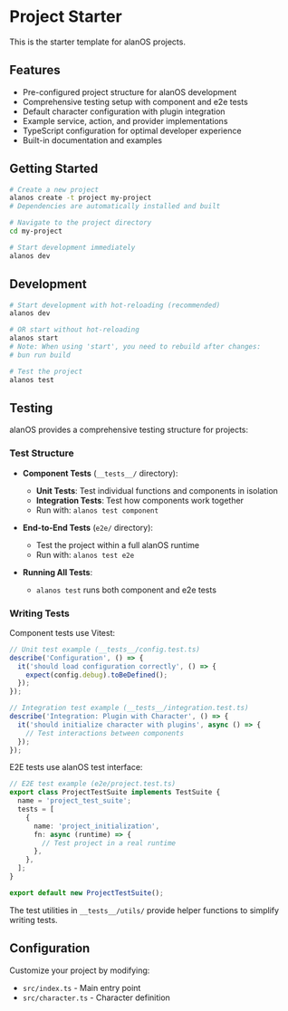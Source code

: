 # Project Starter

This is the starter template for alanOS projects.

## Features

- Pre-configured project structure for alanOS development
- Comprehensive testing setup with component and e2e tests
- Default character configuration with plugin integration
- Example service, action, and provider implementations
- TypeScript configuration for optimal developer experience
- Built-in documentation and examples

## Getting Started

```bash
# Create a new project
alanos create -t project my-project
# Dependencies are automatically installed and built

# Navigate to the project directory
cd my-project

# Start development immediately
alanos dev
```

## Development

```bash
# Start development with hot-reloading (recommended)
alanos dev

# OR start without hot-reloading
alanos start
# Note: When using 'start', you need to rebuild after changes:
# bun run build

# Test the project
alanos test
```

## Testing

alanOS provides a comprehensive testing structure for projects:

### Test Structure

- **Component Tests** (`__tests__/` directory):

  - **Unit Tests**: Test individual functions and components in isolation
  - **Integration Tests**: Test how components work together
  - Run with: `alanos test component`

- **End-to-End Tests** (`e2e/` directory):

  - Test the project within a full alanOS runtime
  - Run with: `alanos test e2e`

- **Running All Tests**:
  - `alanos test` runs both component and e2e tests

### Writing Tests

Component tests use Vitest:

```typescript
// Unit test example (__tests__/config.test.ts)
describe('Configuration', () => {
  it('should load configuration correctly', () => {
    expect(config.debug).toBeDefined();
  });
});

// Integration test example (__tests__/integration.test.ts)
describe('Integration: Plugin with Character', () => {
  it('should initialize character with plugins', async () => {
    // Test interactions between components
  });
});
```

E2E tests use alanOS test interface:

```typescript
// E2E test example (e2e/project.test.ts)
export class ProjectTestSuite implements TestSuite {
  name = 'project_test_suite';
  tests = [
    {
      name: 'project_initialization',
      fn: async (runtime) => {
        // Test project in a real runtime
      },
    },
  ];
}

export default new ProjectTestSuite();
```

The test utilities in `__tests__/utils/` provide helper functions to simplify writing tests.

## Configuration

Customize your project by modifying:

- `src/index.ts` - Main entry point
- `src/character.ts` - Character definition
